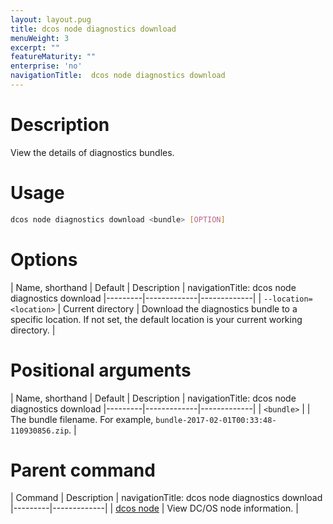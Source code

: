 ```yaml
---
layout: layout.pug
title: dcos node diagnostics download
menuWeight: 3
excerpt: ""
featureMaturity: ""
enterprise: 'no'
navigationTitle:  dcos node diagnostics download
---
```


<!-- This source repo for this topic is https://github.com/dcos/dcos-docs -->

    
# Description
View the details of diagnostics bundles.

# Usage

```bash
dcos node diagnostics download <bundle> [OPTION]
```

# Options

| Name, shorthand | Default | Description |
navigationTitle:  dcos node diagnostics download
|---------|-------------|-------------|
| `--location=<location>`   |  Current directory |  Download the diagnostics bundle to a specific location. If not set, the default location is your current working directory. |

# Positional arguments

| Name, shorthand | Default | Description |
navigationTitle:  dcos node diagnostics download
|---------|-------------|-------------|
| `<bundle>`   |             |  The bundle filename. For example, `bundle-2017-02-01T00:33:48-110930856.zip`. |

# Parent command

| Command | Description |
navigationTitle:  dcos node diagnostics download
|---------|-------------|
| [dcos node](/1.9/cli/command-reference/dcos-node/) | View DC/OS node information. | 

<!-- # Examples -->

